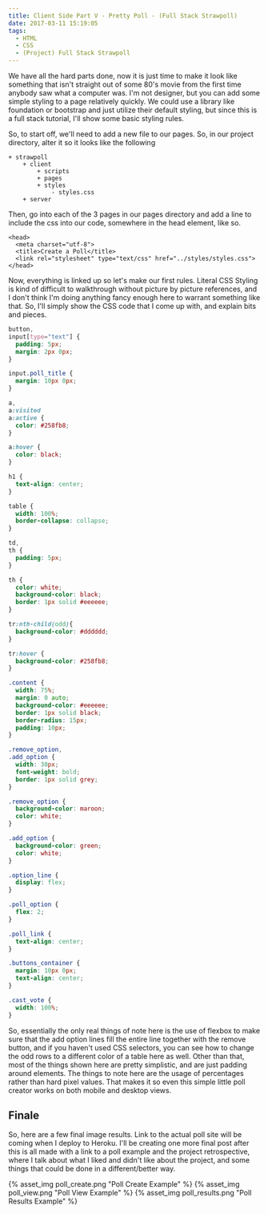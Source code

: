 ```yaml
---
title: Client Side Part V - Pretty Poll - (Full Stack Strawpoll)
date: 2017-03-11 15:19:05
tags:
  - HTML
  - CSS
  - (Project) Full Stack Strawpoll
---
```

We have all the hard parts done, now it is just time to make it look like something that isn't straight out of some 80's movie from the first time anybody saw what a computer was.  I'm not designer, but you can add some simple styling to a page relatively quickly.  We could use a library like foundation or bootstrap and just utilize their default styling, but since this is a full stack tutorial, I'll show some basic styling rules.  
<!-- more -->
So, to start off, we'll need to add a new file to our pages.  So, in our project directory, alter it so it looks like the following
```
+ strawpoll
    + client
        + scripts
        + pages
        + styles
            - styles.css
    + server
```
Then, go into each of the 3 pages in our pages directory and add a line to include the css into our code, somewhere in the head element, like so.
```
<head>
  <meta charset="utf-8">
  <title>Create a Poll</title>
  <link rel="stylesheet" type="text/css" href="../styles/styles.css">
</head>
```
Now, everything is linked up so let's make our first rules.  Literal CSS Styling is kind of difficult to walkthrough without picture by picture references, and I don't think I'm doing anything fancy enough here to warrant something like that.  So, I'll simply show the CSS code that I come up with, and explain bits and pieces.
```css styles.css
button,
input[type="text"] {
  padding: 5px;
  margin: 2px 0px;
}

input.poll_title {
  margin: 10px 0px;
}

a,
a:visited
a:active {
  color: #258fb8;
}

a:hover {
  color: black;
}

h1 {
  text-align: center;
}

table {
  width: 100%;
  border-collapse: collapse;
}

td,
th {
  padding: 5px;
}

th {
  color: white;
  background-color: black;
  border: 1px solid #eeeeee;
}

tr:nth-child(odd){
  background-color: #dddddd;
}

tr:hover {
  background-color: #258fb8;
}

.content {
  width: 75%;
  margin: 0 auto;
  background-color: #eeeeee;
  border: 1px solid black;
  border-radius: 15px;
  padding: 10px;
}

.remove_option,
.add_option {
  width: 30px;
  font-weight: bold;
  border: 1px solid grey;
}

.remove_option {
  background-color: maroon;
  color: white;
}

.add_option {
  background-color: green;
  color: white;
}

.option_line {
  display: flex;
}

.poll_option {
  flex: 2;
}

.poll_link {
  text-align: center;
}

.buttons_container {
  margin: 10px 0px;
  text-align: center;
}

.cast_vote {
  width: 100%;
}
```
So, essentially the only real things of note here is the use of flexbox to make sure that the add option lines fill the entire line together with the remove button, and if you haven't used CSS selectors, you can see how to change the odd rows to a different color of a table here as well.  Other than that, most of the things shown here are pretty simplistic, and are just padding around elements.  The things to note here are the usage of percentages rather than hard pixel values.  That makes it so even this simple little poll creator works on both mobile and desktop views.

## Finale

So, here are a few final image results.  Link to the actual poll site will be coming when I deploy to Heroku.  I'll be creating one more final post after this is all made with a link to a poll example and the project retrospective, where I talk about what I liked and didn't like about the project, and some things that could be done in a different/better way.


{% asset_img poll_create.png "Poll Create Example" %}
{% asset_img poll_view.png "Poll View Example" %}
{% asset_img poll_results.png "Poll Results Example" %}
